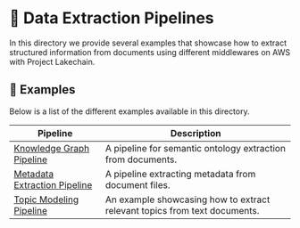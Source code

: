 # 🔐 Data Extraction Pipelines

In this directory we provide several examples that showcase how to extract structured information from documents using different middlewares on AWS with Project Lakechain.

## 🌟 Examples

Below is a list of the different examples available in this directory.

Pipeline | Description
--- | ---
[Knowledge Graph Pipeline](knowledge-graph-pipeline) | A pipeline for semantic ontology extraction from documents.
[Metadata Extraction Pipeline](metadata-extraction-pipeline) | A pipeline extracting metadata from document files.
[Topic Modeling Pipeline](topic-modeling-pipeline) | An example showcasing how to extract relevant topics from text documents.
